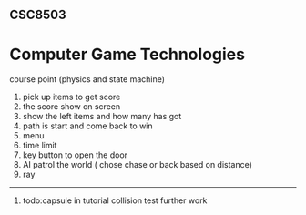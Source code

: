 ## CSC8503 
# Computer Game Technologies

course point (physics and state machine)
1. pick up items to get score
2. the score show on screen
3. show the left items and how many has got
4. path is start and come back to win
5. menu
6. time limit
7. key button to open the door
8. AI patrol the world ( chose chase or back based on distance)
9. ray

-----
1. todo:capsule in tutorial collision test further work